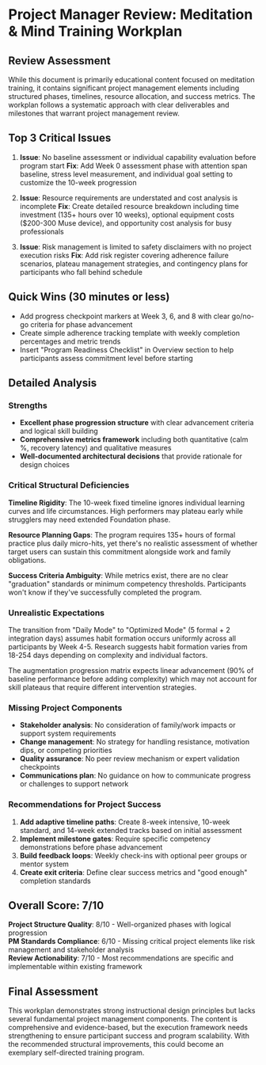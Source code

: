 # Project Manager Review: Meditation & Mind Training Workplan

## Review Assessment

While this document is primarily educational content focused on meditation training, it contains significant project management elements including structured phases, timelines, resource allocation, and success metrics. The workplan follows a systematic approach with clear deliverables and milestones that warrant project management review.

## Top 3 Critical Issues

1. **Issue**: No baseline assessment or individual capability evaluation before program start **Fix**: Add Week 0 assessment phase with attention span baseline, stress level measurement, and individual goal setting to customize the 10-week progression

2. **Issue**: Resource requirements are understated and cost analysis is incomplete **Fix**: Create detailed resource breakdown including time investment (135+ hours over 10 weeks), optional equipment costs ($200-300 Muse device), and opportunity cost analysis for busy professionals

3. **Issue**: Risk management is limited to safety disclaimers with no project execution risks **Fix**: Add risk register covering adherence failure scenarios, plateau management strategies, and contingency plans for participants who fall behind schedule

## Quick Wins (30 minutes or less)

- Add progress checkpoint markers at Week 3, 6, and 8 with clear go/no-go criteria for phase advancement
- Create simple adherence tracking template with weekly completion percentages and metric trends
- Insert "Program Readiness Checklist" in Overview section to help participants assess commitment level before starting

## Detailed Analysis

### Strengths
- **Excellent phase progression structure** with clear advancement criteria and logical skill building
- **Comprehensive metrics framework** including both quantitative (calm %, recovery latency) and qualitative measures
- **Well-documented architectural decisions** that provide rationale for design choices

### Critical Structural Deficiencies

**Timeline Rigidity**: The 10-week fixed timeline ignores individual learning curves and life circumstances. High performers may plateau early while strugglers may need extended Foundation phase.

**Resource Planning Gaps**: The program requires 135+ hours of formal practice plus daily micro-hits, yet there's no realistic assessment of whether target users can sustain this commitment alongside work and family obligations.

**Success Criteria Ambiguity**: While metrics exist, there are no clear "graduation" standards or minimum competency thresholds. Participants won't know if they've successfully completed the program.

### Unrealistic Expectations

The transition from "Daily Mode" to "Optimized Mode" (5 formal + 2 integration days) assumes habit formation occurs uniformly across all participants by Week 4-5. Research suggests habit formation varies from 18-254 days depending on complexity and individual factors.

The augmentation progression matrix expects linear advancement (90% of baseline performance before adding complexity) which may not account for skill plateaus that require different intervention strategies.

### Missing Project Components

- **Stakeholder analysis**: No consideration of family/work impacts or support system requirements
- **Change management**: No strategy for handling resistance, motivation dips, or competing priorities  
- **Quality assurance**: No peer review mechanism or expert validation checkpoints
- **Communications plan**: No guidance on how to communicate progress or challenges to support network

### Recommendations for Project Success

1. **Add adaptive timeline paths**: Create 8-week intensive, 10-week standard, and 14-week extended tracks based on initial assessment
2. **Implement milestone gates**: Require specific competency demonstrations before phase advancement
3. **Build feedback loops**: Weekly check-ins with optional peer groups or mentor system
4. **Create exit criteria**: Define clear success metrics and "good enough" completion standards

## Overall Score: 7/10

**Project Structure Quality**: 8/10 - Well-organized phases with logical progression  
**PM Standards Compliance**: 6/10 - Missing critical project elements like risk management and stakeholder analysis  
**Review Actionability**: 7/10 - Most recommendations are specific and implementable within existing framework

## Final Assessment

This workplan demonstrates strong instructional design principles but lacks several fundamental project management components. The content is comprehensive and evidence-based, but the execution framework needs strengthening to ensure participant success and program scalability. With the recommended structural improvements, this could become an exemplary self-directed training program.